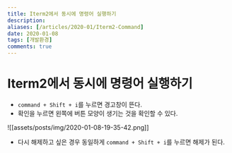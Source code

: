 ```yaml
---
title: Iterm2에서 동시에 명령어 실행하기
description: 
aliases: [/articles/2020-01/Iterm2-Command]
date: 2020-01-08
tags: [개발환경]
comments: true
---
```

# Iterm2에서 동시에 명령어 실행하기
- `command + Shift + i`를 누르면 경고창이 뜬다.
- 확인을 누르면 왼쪽에 버튼 모양이 생기는 것을 확인할 수 있다.

![[assets/posts/img/2020-01-08-19-35-42.png]]
- 다시 해제하고 싶은 경우 동일하게 `command + Shift + i`를 누르면 해제가 된다.